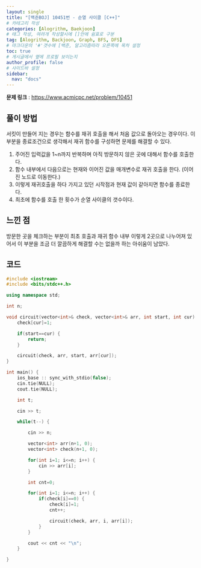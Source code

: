 ```yaml
---
layout: single
title: "[백준BOJ] 10451번 - 순열 사이클 [C++]"
# 카테고리 작성
categories: [Alogrithm, Baekjoon]
# 태그 작성, 여려개 작성할시에 []안에 쉼표로 구분
tag: [Alogrithm, Backjoon, Graph, BFS, DFS]
# 마크다운의 '#'갯수에 [백준, 알고리즘따라 오른쪽에 목차 설정
toc: true
# 게시글에서 옆에 프로필 보이는지
author_profile: false
# 사이드바 설정
sidebar:
  nav: "docs"
---
```


**문제 링크** : <https://www.acmicpc.net/problem/10451>

## 풀이 방법

서킷이 만들어 지는 경우는 함수를 재귀 호출을 해서 처음 값으로 돌아오는 경우이다.
이 부분을 종료조건으로 생각해서 재귀 함수를 구성하면 문제를 해결할 수 있다.

1. 주어진 입력값을 1~n까지 반복하며 아직 방문하지 않은 곳에 대해서 함수를 호출한다.
2. 함수 내부에서 다음으로는 현재와 이어진 값을 매개변수로 재귀 호출을 한다.
   (이어진 노드로 이동한다.)
3. 이렇게 재귀호출을 하다 가지고 있던 시작점과 현재 값이 같아지면 함수를 종료한다.
4. 최초에 함수를 호출 한 횟수가 순열 사이클의 갯수이다.

## 느낀 점

방문한 곳을 체크하는 부분이 최초 호출과 재귀 함수 내부 이렇게 2곳으로 나누어져 있어서
이 부분을 조금 더 깔끔하게 해결할 수는 없을까 하는 아쉬움이 남았다.

## 코드

```c++
#include <iostream>
#include <bits/stdc++.h>

using namespace std;

int n;

void circuit(vector<int>& check, vector<int>& arr, int start, int cur) {
	check[cur]=1;

	if(start==cur) {
		return;
	}

	circuit(check, arr, start, arr[cur]);
}

int main() {
	ios_base :: sync_with_stdio(false);
	cin.tie(NULL);
	cout.tie(NULL);

	int t;

	cin >> t;

	while(t--) {

		cin >> n;

		vector<int> arr(n+1, 0);
		vector<int> check(n+1, 0);

		for(int i=1; i<=n; i++) {
			cin >> arr[i];
		}

		int cnt=0;

		for(int i=1; i<=n; i++) {
			if(check[i]==0) {
				check[i]=1;
				cnt++;

				circuit(check, arr, i, arr[i]);
			}
		}

		cout << cnt << "\n";
	}

}
```
